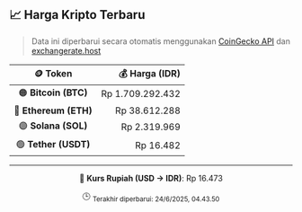 

<!-- HARGA_KRIPTO -->
## 📈 Harga Kripto Terbaru

> Data ini diperbarui secara otomatis menggunakan [CoinGecko API](https://www.coingecko.com/) dan [exchangerate.host](https://exchangerate.host/)

<div align="center">

| 🪙 Token | 💰 Harga (IDR) |
|:------:|---------------:|
| 🟠 **Bitcoin (BTC)**   | Rp 1.709.292.432 |
| 🔵 **Ethereum (ETH)**  | Rp 38.612.288 |
| 🟣 **Solana (SOL)**    | Rp 2.319.969 |
| 🟢 **Tether (USDT)**   | Rp 16.482 |

---

💱 **Kurs Rupiah (USD → IDR)**: Rp 16.473

🕒 <sub>Terakhir diperbarui: 24/6/2025, 04.43.50</sub>

</div>
<!-- /HARGA_KRIPTO -->